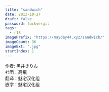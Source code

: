 ```yaml
---
title: "sandwich"
date: 2013-10-27
draft: false
password: fuckvergil
tags: 
  - r18
imagePrefix: "https://mayday44.xyz/sandwich/"  
imageCount: 36
imageExt: ".jpg" 
startIndex: 1
---
```

作者: 黑井きりん  
社团：高飛  
翻译：魅宅汉化组  
嵌字：魅宅汉化组  
